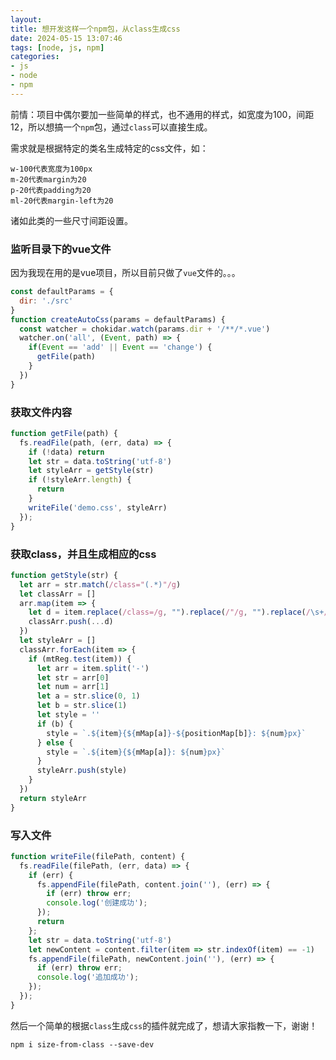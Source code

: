 ```yaml
---
layout: 
title: 想开发这样一个npm包，从class生成css
date: 2024-05-15 13:07:46
tags: [node, js, npm]
categories: 
- js
- node
- npm
---
```


前情：项目中偶尔要加一些简单的样式，也不通用的样式，如宽度为100，间距12，所以想搞一个`npm`包，通过`class`可以直接生成。

需求就是根据特定的类名生成特定的css文件，如：

    
    
    w-100代表宽度为100px
    m-20代表margin为20
    p-20代表padding为20
    ml-20代表margin-left为20

诸如此类的一些尺寸间距设置。

### 监听目录下的vue文件
因为我现在用的是vue项目，所以目前只做了`vue`文件的。。。


```js
const defaultParams = {
  dir: './src'
}
function createAutoCss(params = defaultParams) {
  const watcher = chokidar.watch(params.dir + '/**/*.vue')
  watcher.on('all', (Event, path) => {
    if(Event == 'add' || Event == 'change') {
      getFile(path)
    }
  })
}
```

### 获取文件内容


```js
function getFile(path) {
  fs.readFile(path, (err, data) => {
    if (!data) return
    let str = data.toString('utf-8')
    let styleArr = getStyle(str)
    if (!styleArr.length) {
      return
    }
    writeFile('demo.css', styleArr)
  });
}
```

### 获取class，并且生成相应的css

```js
function getStyle(str) {
  let arr = str.match(/class="(.*)"/g)
  let classArr = []
  arr.map(item => {
    let d = item.replace(/class=/g, "").replace(/"/g, "").replace(/\s+/g, ' ').split(" ");
    classArr.push(...d)
  })
  let styleArr = []
  classArr.forEach(item => {
    if (mtReg.test(item)) {
      let arr = item.split('-')
      let str = arr[0]
      let num = arr[1]
      let a = str.slice(0, 1)
      let b = str.slice(1)
      let style = ''
      if (b) {
        style = `.${item}{${mMap[a]}-${positionMap[b]}: ${num}px}`
      } else {
        style = `.${item}{${mMap[a]}: ${num}px}`
      }
      styleArr.push(style)
    }
  })
  return styleArr
}
```
### 写入文件 

```js
function writeFile(filePath, content) {
  fs.readFile(filePath, (err, data) => {
    if (err) {
      fs.appendFile(filePath, content.join(''), (err) => {
        if (err) throw err;
        console.log('创建成功');
      });
      return
    };
    let str = data.toString('utf-8')
    let newContent = content.filter(item => str.indexOf(item) == -1)
    fs.appendFile(filePath, newContent.join(''), (err) => {
      if (err) throw err;
      console.log('追加成功');
    });
  });
}
```

然后一个简单的根据`class`生成`css`的插件就完成了，想请大家指教一下，谢谢！

````
npm i size-from-class --save-dev
````